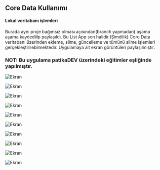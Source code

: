 ## Core Data Kullanımı 
#### Lokal veritabanı işlemleri

Burada aynı proje bağımsız olması açısından(branch yapmadan) aşama aşama kaydedilip paylaşıldı. Bu List App son halidir.(Şimdilik)
Core Data veritabanı üzerinden ekleme, silme, güncelleme ve tümünü silme işlemleri gerçekleştirilebilmektedir.
Uygulamaya ait ekran görüntüleri paylaşılmıştır.

### NOT: Bu uygulama patikaDEV üzerindeki eğitimler eşliğinde yapılmıştır.

![Ekran](https://github.com/deliaslan/patikaDev/blob/main/Swift/Projects/CoreDataUsing/screenshots/Simulator%20Screen%20Shot%20-%20iPhone%2011%20-%202022-01-31%20at%2000.04.50.png?raw=true)

![Ekran](https://github.com/deliaslan/patikaDev/blob/main/Swift/Projects/CoreDataUsing/screenshots/Simulator%20Screen%20Shot%20-%20iPhone%2011%20-%202022-01-31%20at%2000.05.46.png?raw=true)

![Ekran](https://github.com/deliaslan/patikaDev/blob/main/Swift/Projects/CoreDataUsing/screenshots/Simulator%20Screen%20Shot%20-%20iPhone%2011%20-%202022-01-31%20at%2000.06.21.png?raw=true)

![Ekran](https://github.com/deliaslan/patikaDev/blob/main/Swift/Projects/CoreDataUsing/screenshots/Simulator%20Screen%20Shot%20-%20iPhone%2011%20-%202022-01-31%20at%2000.06.25.png?raw=true)

![Ekran](https://github.com/deliaslan/patikaDev/blob/main/Swift/Projects/CoreDataUsing/screenshots/Simulator%20Screen%20Shot%20-%20iPhone%2011%20-%202022-01-31%20at%2000.06.34.png?raw=true)

![Ekran](https://github.com/deliaslan/patikaDev/blob/main/Swift/Projects/CoreDataUsing/screenshots/Simulator%20Screen%20Shot%20-%20iPhone%2011%20-%202022-01-31%20at%2000.06.37.png?raw=true)

![Ekran](https://github.com/deliaslan/patikaDev/blob/main/Swift/Projects/CoreDataUsing/screenshots/Simulator%20Screen%20Shot%20-%20iPhone%2011%20-%202022-01-31%20at%2000.06.41.png?raw=true)

![Ekran](https://github.com/deliaslan/patikaDev/blob/main/Swift/Projects/CoreDataUsing/screenshots/Simulator%20Screen%20Shot%20-%20iPhone%2011%20-%202022-01-31%20at%2000.06.48.png?raw=true)

![Ekran](https://github.com/deliaslan/patikaDev/blob/main/Swift/Projects/CoreDataUsing/screenshots/Simulator%20Screen%20Shot%20-%20iPhone%2011%20-%202022-01-31%20at%2000.07.14.png?raw=true)

![Ekran](https://github.com/deliaslan/patikaDev/blob/main/Swift/Projects/CoreDataUsing/screenshots/Simulator%20Screen%20Shot%20-%20iPhone%2011%20-%202022-01-31%20at%2000.07.18.png?raw=true)